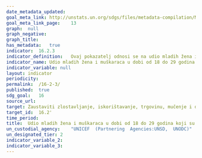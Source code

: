 ```yaml
---	
date_metadata_updated:	
goal_meta_link:	http://unstats.un.org/sdgs/files/metadata-compilation/Metadata-Goal-16.pdf'
goal_meta_link_page:	13
graph:	null
graph_negative:	
graph_title:	
has_metadata:	true
indicator:	16.2.3
indicator_definition:	Ovaj pokazatelj odnosi se na udio mladih žena i muškaraca u dobi od 18 do 29 godina koji su prijavili da su doživjeli seksualno nasilje do 18 godine. Računa se dijeljenjem broja mladih žena i muškaraca u dobi od 18 do 24 godine koji su prijavili da su doživjeli bilo kakvo seksualno nasilje do 18 godine, sa  ukupnim brojem mladih žena i muškaraca u dobi od 18 do 24 godine u populaciji.
indicator_name:	Udio mladih žena i muškaraca u dobi od 18 do 29 godina koji su doživjeli seksualno nasilje do 18 godine
indicator_variable:	null
layout:	indicator
periodicity:	
permalink:	/16-2-3/
published:	true  
sdg_goal:	16
source_url:	
target:	Zaustaviti zlostavljanje, iskorištavanje, trgovinu, mučenje i druge oblike nasilja protiv djece
target_id:	16.2'
time_period:	
title:	Udio mladih žena i muškaraca u dobi od 18 do 29 godina koji su doživjeli seksualno nasilje do 18 godine
un_custodial_agency:	"UNICEF  (Partnering  Agencies:UNSD,  UNODC)"
un_designated_tier:	2
indicator_variable_2:	
indicator_variable_3:	
---	
```

